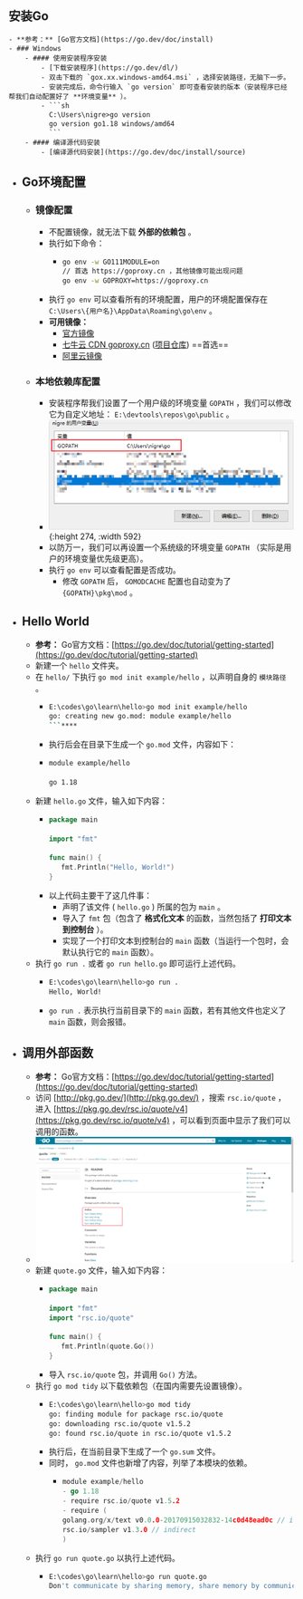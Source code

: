 ## 安装Go
	- **参考：** [Go官方文档](https://go.dev/doc/install)
	- ### Windows
		- #### 使用安装程序安装
			- [下载安装程序](https://go.dev/dl/)
			- 双击下载的 `gox.xx.windows-amd64.msi` ，选择安装路径，无脑下一步。
			- 安装完成后，命令行输入 `go version` 即可查看安装的版本（安装程序已经帮我们自动配置好了 **环境变量** ）。
			- ```sh
			  C:\Users\nigre>go version
			  go version go1.18 windows/amd64
			  ```
		- #### 编译源代码安装
			- [编译源代码安装](https://go.dev/doc/install/source)
- ## Go环境配置
	- ### 镜像配置
		- 不配置镜像，就无法下载 **外部的依赖包** 。
		- 执行如下命令：
			- ```sh
			  go env -w GO111MODULE=on
			  // 首选 https://goproxy.cn ，其他镜像可能出现问题
			  go env -w GOPROXY=https://goproxy.cn
			  ```
		- 执行 `go env` 可以查看所有的环境配置，用户的环境配置保存在 `C:\Users\{用户名}\AppData\Roaming\go\env`  。
		- **可用镜像：**
			- [官方镜像](https://goproxy.io/)
			- [七牛云 CDN goproxy.cn](https://goproxy.cn/) ([项目仓库](https://github.com/goproxy/goproxy.cn)) ==首选==
			- [阿里云镜像](https://mirrors.aliyun.com/goproxy/)
	- ### 本地依赖库配置
		- 安装程序帮我们设置了一个用户级的环境变量 `GOPATH` ，我们可以修改它为自定义地址： `E:\devtools\repos\go\public` 。
		- ![image.png](../assets/image_1712715747687_0.png){:height 274, :width 592}
		- 以防万一，我们可以再设置一个系统级的环境变量 `GOPATH` （实际是用户的环境变量优先级更高）。
		- 执行 `go env` 可以查看配置是否成功。
			- 修改 `GOPATH` 后， `GOMODCACHE` 配置也自动变为了 `{GOPATH}\pkg\mod` 。
- ## Hello World
	- **参考：** Go官方文档：[https://go.dev/doc/tutorial/getting-started](https://go.dev/doc/tutorial/getting-started)
	- 新建一个 `hello` 文件夹。
	- 在 `hello/` 下执行 `go mod init example/hello` ，以声明自身的 `模块路径` 。
		- ```sh
		  E:\codes\go\learn\hello>go mod init example/hello
		  go: creating new go.mod: module example/hello
		  ```****
		- 执行后会在目录下生成一个 `go.mod` 文件，内容如下：
		- ```sh
		  module example/hello
		  
		  go 1.18
		  ```
	- 新建 `hello.go` 文件，输入如下内容：
		- ```go
		  package main
		  
		  import "fmt"
		  
		  func main() {
		     fmt.Println("Hello, World!")
		  }
		  ```
		- 以上代码主要干了这几件事：
			- 声明了该文件 ( `hello.go` ) 所属的包为 `main` 。
			- 导入了 `fmt` 包（包含了 **格式化文本** 的函数，当然包括了 **打印文本到控制台** ）。
			- 实现了一个打印文本到控制台的 `main` 函数（当运行一个包时，会默认执行它的 `main` 函数）。
	- 执行 `go run .` 或者 `go run hello.go` 即可运行上述代码。
		- ```sh
		  E:\codes\go\learn\hello>go run .
		  Hello, World!
		  ```
		- `go run .` 表示执行当前目录下的 `main` 函数，若有其他文件也定义了 `main` 函数，则会报错。
- ## 调用外部函数
	- **参考：** Go官方文档：[https://go.dev/doc/tutorial/getting-started](https://go.dev/doc/tutorial/getting-started)
	- 访问 [http://pkg.go.dev/](http://pkg.go.dev/) ，搜索 `rsc.io/quote` ，进入 [https://pkg.go.dev/rsc.io/quote/v4](https://pkg.go.dev/rsc.io/quote/v4) ，可以看到页面中显示了我们可以调用的函数。
	- ![image.png](../assets/image_1712715887484_0.png)
	- 新建 `quote.go` 文件，输入如下内容：
		- ``` go
		  package main
		  
		  import "fmt"
		  import "rsc.io/quote"
		  
		  func main() {
		     fmt.Println(quote.Go())
		  }
		  ```
		- 导入 `rsc.io/quote` 包，并调用 `Go()` 方法。
	- 执行 `go mod tidy` 以下载依赖包（在国内需要先设置镜像）。
		- ```sh
		  E:\codes\go\learn\hello>go mod tidy
		  go: finding module for package rsc.io/quote
		  go: downloading rsc.io/quote v1.5.2
		  go: found rsc.io/quote in rsc.io/quote v1.5.2
		  ```
		- 执行后，在当前目录下生成了一个 `go.sum` 文件。
		- 同时， `go.mod` 文件也新增了内容，列举了本模块的依赖。
			- ```go
			  module example/hello
			  - go 1.18
			  - require rsc.io/quote v1.5.2
			  - require (
			  golang.org/x/text v0.0.0-20170915032832-14c0d48ead0c // indirect
			  rsc.io/sampler v1.3.0 // indirect
			  )
			  ```
	- 执行 `go run quote.go` 以执行上述代码。
		- ```sh
		  E:\codes\go\learn\hello>go run quote.go
		  Don't communicate by sharing memory, share memory by communicating.
		  ```